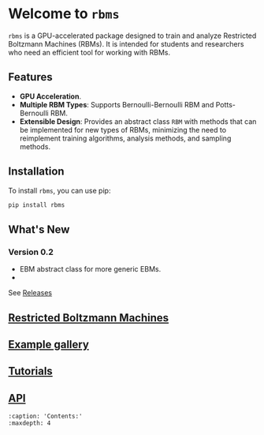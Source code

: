 # Welcome to `rbms`

`rbms` is a GPU-accelerated package designed to train and analyze Restricted Boltzmann Machines (RBMs). It is intended for students and researchers who need an efficient tool for working with RBMs.

## Features

- **GPU Acceleration**.
- **Multiple RBM Types**: Supports Bernoulli-Bernoulli RBM and Potts-Bernoulli RBM.
- **Extensible Design**: Provides an abstract class `RBM` with methods that can be implemented for new types of RBMs, minimizing the need to reimplement training algorithms, analysis methods, and sampling methods.

## Installation

To install `rbms`, you can use pip:

```bash
pip install rbms
```

## What's New

### Version 0.2

- EBM abstract class for more generic EBMs.
-

See [Releases](https://github.com/DsysDML/rbms/releases)

## [Restricted Boltzmann Machines](rbm.md)

## [Example gallery](auto_examples/index.rst)

## [Tutorials](tutorials.md)

## [API](api.md)

```{toctree}
:caption: 'Contents:'
:maxdepth: 4
```
